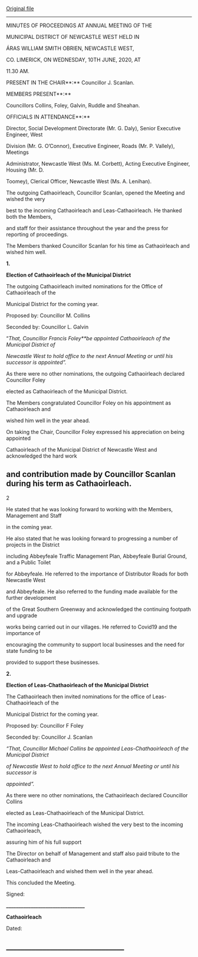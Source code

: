 [Original file](https://www.limerick.ie/sites/default/files/media/documents/2020-06/01b-2020-06-10-minutes-agm.pdf)

---
MINUTES OF PROCEEDINGS AT ANNUAL MEETING OF THE

MUNICIPAL DISTRICT OF NEWCASTLE WEST HELD IN

ÁRAS WILLIAM SMITH OBRIEN, NEWCASTLE WEST,

CO. LIMERICK, ON WEDNESDAY, 10TH JUNE, 2020, AT

11.30 AM.

PRESENT IN THE CHAIR**:** Councillor J. Scanlan.

MEMBERS PRESENT**:**

Councillors Collins, Foley, Galvin, Ruddle and Sheahan.

OFFICIALS IN ATTENDANCE**:**

Director, Social Development Directorate (Mr. G. Daly), Senior Executive Engineer, West

Division (Mr. G. O’Connor), Executive Engineer, Roads (Mr. P. Vallely), Meetings

Administrator, Newcastle West (Ms. M. Corbett), Acting Executive Engineer, Housing (Mr. D.

Toomey), Clerical Officer, Newcastle West (Ms. A. Lenihan).

The outgoing Cathaoirleach, Councillor Scanlan, opened the Meeting and wished the very

best to the incoming Cathaoirleach and Leas-Cathaoirleach. He thanked both the Members,

and staff for their assistance throughout the year and the press for reporting of proceedings.

The Members thanked Councillor Scanlan for his time as Cathaoirleach and wished him well.

**1.**

**Election of Cathaoirleach of the Municipal District**

The outgoing Cathaoirleach invited nominations for the Office of Cathaoirleach of the

Municipal District for the coming year.

Proposed by: Councillor M. Collins

Seconded by: Councillor L. Galvin

“*That, Councillor Francis Foley**be appointed Cathaoirleach of the Municipal District of*

*Newcastle West to hold office to the next Annual Meeting or until his successor is appointed”.*

As there were no other nominations, the outgoing Cathaoirleach declared Councillor Foley

elected as Cathaoirleach of the Municipal District.

The Members congratulated Councillor Foley on his appointment as Cathaoirleach and

wished him well in the year ahead.

On taking the Chair, Councillor Foley expressed his appreciation on being appointed

Cathaoirleach of the Municipal District of Newcastle West and acknowledged the hard work

and contribution made by Councillor Scanlan during his term as Cathaoirleach.
---
2

He stated that he was looking forward to working with the Members, Management and Staff

in the coming year.

He also stated that he was looking forward to progressing a number of projects in the District

including Abbeyfeale Traffic Management Plan, Abbeyfeale Burial Ground, and a Public Toilet

for Abbeyfeale. He referred to the importance of Distributor Roads for both Newcastle West

and Abbeyfeale. He also referred to the funding made available for the further development

of the Great Southern Greenway and acknowledged the continuing footpath and upgrade

works being carried out in our villages. He referred to Covid19 and the importance of

encouraging the community to support local businesses and the need for state funding to be

provided to support these businesses.

**2.**

**Election of Leas-Chathaoirleach of the Municipal District**

The Cathaoirleach then invited nominations for the office of Leas-Chathaoirleach of the

Municipal District for the coming year.

Proposed by: Councillor F Foley

Seconded by: Councillor J. Scanlan

*“That, Councillor* *Michael Collins be appointed Leas-Chathaoirleach of the Municipal District*

*of Newcastle West to hold office to the next Annual Meeting or until his successor is*

*appointed”.*

As there were no other nominations, the Cathaoirleach declared Councillor Collins

elected as Leas-Chathaoirleach of the Municipal District.

The incoming Leas-Chathaoirleach wished the very best to the incoming Cathaoirleach,

assuring him of his full support

The Director on behalf of Management and staff also paid tribute to the Cathaoirleach and

Leas-Cathaoirleach and wished them well in the year ahead.

This concluded the Meeting.

Signed:

**\_\_\_\_\_\_\_\_\_\_\_\_\_\_\_\_\_\_\_\_\_\_\_\_\_\_\_\_\_\_\_\_**

**Cathaoirleach**

Dated:

**\_\_\_\_\_\_\_\_\_\_\_\_\_\_\_\_\_\_\_\_\_\_\_\_\_\_\_\_\_\_\_\_**
---

